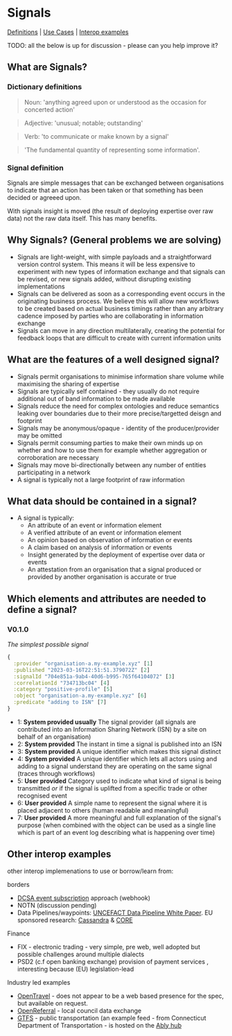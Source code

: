 # Signals
[Definitions](#definitions) |
[Use Cases](#use-cases) |
[Interop examples](#other-interop-examples)

TODO:  all the below is up for discussion - please can you help improve it?

## What are Signals?

### Dictionary definitions

> Noun: 'anything agreed upon or understood as the occasion for concerted action'

> Adjective: 'unusual; notable; outstanding'

> Verb: 'to communicate or make known by a signal'

> 'The fundamental quantity of representing some information'.

### Signal definition

Signals are simple messages that can be exchanged between organisations to indicate that an action has been taken or that something has been decided or agreeed upon.

With signals insight is moved (the result of deploying expertise over raw data) not the raw data itself. This has many benefits.

## Why Signals? (General problems we are solving)

* Signals are light-weight, with simple payloads and a straightforward version control system. This means it will be less expensive to experiment with new types of information exchange and that signals can be revised, or new signals added, without disrupting existing implementations 
* Signals can be delivered as soon as a corresponding event occurs in the originating business process.  We believe this will allow new workflows to be created based on actual business timings rather than any arbitrary cadence imposed by parties who are collaborating in information exchange
* Signals can move in any direction multilaterally, creating the potential for feedback loops that are difficult to create with current information units

## What are the features of a well designed signal?
- Signals permit organisations to minimise information share volume while maximising the sharing of expertise
- Signals are typically self contained - they usually do not require additional out of band information to be made available
- Signals reduce the need for complex ontologies and reduce semantics leaking over boundaries due to their more precise/targetted deisgn and footprint
- Signals may be anonymous/opaque - identity of the producer/provider may be omitted
- Signals permit consuming parties to make their own minds up on whether and how to use them for example whether aggregation or corroboration are necessary
- Signals may move bi-directionally between any number of entities participating in a network
- A signal is typically not a large footprint of raw information

## What data should be contained in a signal?
- A signal is typically:
  - An attribute of an event or information element
  - A verified attribute of an event or information element
  - An opinion based on observation of information or events
  - A claim based on analysis of information or events
  - Insight generated by the deployment of expertise over data or events
  - An attestation from an organisation that a signal produced or provided by another organisation is accurate or true

## Which elements and attributes are needed to define a signal?

### V0.1.0

*The simplest possible signal*

```clojure
{
  :provider "organisation-a.my-example.xyz" [1]
  :published "2023-03-16T22:51:51.379072Z" [2]
  :signalId "704e851a-9ab4-40d6-b995-765f64104072" [3]
  :correlationId "734713bc04" [4]
  :category "positive-profile" [5]
  :object "organisation-a.my-example.xyz" [6]
  :predicate "adding to ISN" [7]
}
```

- 1: **System provided usually** The signal provider (all signals are contributed into an Information Sharing Network (ISN) by a site on behalf of an organisation)
- 2: **System provided** The instant in time a signal is published into an ISN
- 3: **System provided** A unique identifier which makes this signal distinct
- 4: **System provided** A unique identifier which lets all actors using and adding to a signal understand they are operating on the same signal (traces through workflows)
- 5: **User provided** Category used to indicate what kind of signal is being transmitted _or_ if the signal is uplifted from a specific trade or other recognised event
- 6: **User provided** A simple name to represent the signal where it is placed adjacent to others (human readable and meaningful)
- 7: **User provided** A more meaningful and full explanation of the signal's purpose (when combined with the object can be used as a single line which is part of an event log describing what is happening over time)

## Other interop examples
other interop implemenations to use or borrow/learn from:

borders
* [DCSA event subscription](https://app.swaggerhub.com/apis/dcsaorg/DCSA_EBL/2.0.0-Beta-2#/Shipping%20Instructions/get_v2_shipping_instructions__shippingInstructionReference_) approach (webhook)  
* NOTN (discussion pending)
* Data Pipelines/waypoints:  [UNCEFACT Data Pipeline White Paper](https://unece.org/fileadmin/DAM/cefact/GuidanceMaterials/WhitePaperDataPipeline_Eng.pdf).  EU sponsored research: [Cassandra](https://cordis.europa.eu/project/id/261795) & [CORE](http://www.coreproject.eu/resources.aspx?filter=6073)

Finance
* FIX - electronic trading  - very simple, pre web, well adopted but possible challenges around multiple dialects
* PSD2 (c.f open banking exchange)  provision of payment services , interesting because (EU) legislation-lead

Industry led examples
* [OpenTravel](https://opentravel.org/) - does not appear to be a web based presence for the spec, but available on request.
* [OpenReferral](https://openreferraluk.org/about-standard) - local council data exchange 
* [GTFS](https://github.com/google/transit/tree/master/gtfs-realtime/spec/en) - public transportation (an example feed - from Connecticut Department of Transportation - is hosted on the [Ably hub](https://ably.com/hub/cttransit/gtfsr)

